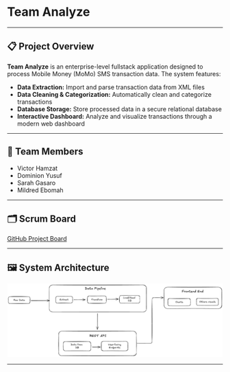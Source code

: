 # Team Analyze

---

## 📋 Project Overview

**Team Analyze** is an enterprise-level fullstack application designed to process Mobile Money (MoMo) SMS transaction data. The system features:

- **Data Extraction:** Import and parse transaction data from XML files
- **Data Cleaning & Categorization:** Automatically clean and categorize transactions
- **Database Storage:** Store processed data in a secure relational database
- **Interactive Dashboard:** Analyze and visualize transactions through a modern web dashboard

---

## 👥 Team Members

- Victor Hamzat
- Dominion Yusuf
- Sarah Gasaro
- Mildred Ebomah

---

## 🗂️ Scrum Board

[GitHub Project Board](https://github.com/users/domyusuf/projects/1/views/1)

---

## 🖼️ System Architecture

![System Architecture](./assets/system-architecture.png)

---
